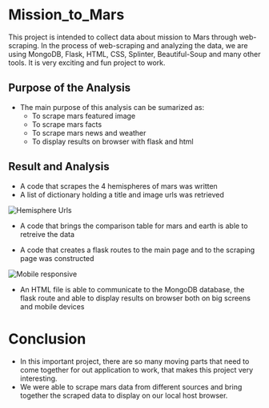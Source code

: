 # Mission_to_Mars
This project is intended to collect data about mission to Mars through web-scraping. In the process of web-scraping and analyzing the data, we are using MongoDB, Flask, HTML, CSS, Splinter, Beautiful-Soup and many other tools.  It is very exciting and fun project to work.
## Purpose of the Analysis

   * The main purpose of this analysis can be sumarized as:
     - To scrape mars featured image
     - To scrape mars facts
     - To scrape mars news and weather
     - To display results on browser with flask and html

## Result and Analysis

   * A code that scrapes the 4 hemispheres of mars was written
   * A list of dictionary holding a title and image urls was retrieved
   
![Hemisphere Urls](https://user-images.githubusercontent.com/89214854/143787009-1a2d61b3-8ce8-405e-bb04-4503853bc17b.png)


   * A code that brings the comparison table for mars and earth is able to retreive the data
   
   * A code that creates a flask routes to the main page and to the scraping page was constructed

![Mobile responsive](https://user-images.githubusercontent.com/89214854/143787031-717b6714-bf57-4910-a39d-63f0a2ff9921.png)


   * An HTML file is able to communicate to the MongoDB database, the flask route and able to display results on browser both on big screens and mobile devices

   # Conclusion

   * In this important project, there are so many moving parts that need to come together for out application to work, that makes this project very interesting.
   * We were able to scrape mars data from different sources and bring together the scraped data to display on our local host browser.

